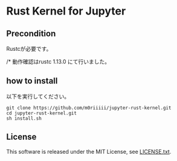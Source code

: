 # Rust Kernel for Jupyter

## Precondition

Rustcが必要です。

/* 動作確認はrustc 1.13.0 にて行いました。

## how to install

以下を実行してください。

```
git clone https://github.com/m0riiiii/jupyter-rust-kernel.git
cd jupyter-rust-kernel.git
sh install.sh
```

## License

This software is released under the MIT License, see [LICENSE.txt](https://github.com/m0riiiii/jupyter-rust-kernel/LICENSE.txt).
